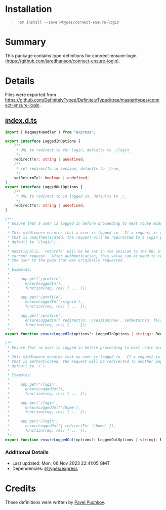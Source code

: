 # Installation
> `npm install --save @types/connect-ensure-login`

# Summary
This package contains type definitions for connect-ensure-login (https://github.com/jaredhanson/connect-ensure-login).

# Details
Files were exported from https://github.com/DefinitelyTyped/DefinitelyTyped/tree/master/types/connect-ensure-login.
## [index.d.ts](https://github.com/DefinitelyTyped/DefinitelyTyped/tree/master/types/connect-ensure-login/index.d.ts)
````ts
import { RequestHandler } from "express";

export interface LoggedInOptions {
    /**
     * URL to redirect to for login, defaults to _/login_
     */
    redirectTo?: string | undefined;
    /**
     * set redirectTo in session, defaults to _true_
     */
    setReturnTo?: boolean | undefined;
}
export interface LoggedOutOptions {
    /**
     * URL to redirect to in logged in, defaults to _/_
     */
    redirectTo?: string | undefined;
}

/**
 * Ensure that a user is logged in before proceeding to next route middleware.
 *
 * This middleware ensures that a user is logged in.  If a request is received
 * that is unauthenticated, the request will be redirected to a login page (by
 * default to `/login`).
 *
 * Additionally, `returnTo` will be be set in the session to the URL of the
 * current request.  After authentication, this value can be used to redirect
 * the user to the page that was originally requested.
 *
 * Examples:
 *
 *     app.get('/profile',
 *       ensureLoggedIn(),
 *       function(req, res) { ... });
 *
 *     app.get('/profile',
 *       ensureLoggedIn('/signin'),
 *       function(req, res) { ... });
 *
 *     app.get('/profile',
 *       ensureLoggedIn({ redirectTo: '/session/new', setReturnTo: false }),
 *       function(req, res) { ... });
 */
export function ensureLoggedIn(options?: LoggedInOptions | string): RequestHandler;

/**
 * Ensure that no user is logged in before proceeding to next route middleware.
 *
 * This middleware ensures that no user is logged in.  If a request is received
 * that is authenticated, the request will be redirected to another page (by
 * default to `/`).
 *
 * Examples:
 *
 *     app.get('/login',
 *       ensureLoggedOut(),
 *       function(req, res) { ... });
 *
 *     app.get('/login',
 *       ensureLoggedOut('/home'),
 *       function(req, res) { ... });
 *
 *     app.get('/login',
 *       ensureLoggedOut({ redirectTo: '/home' }),
 *       function(req, res) { ... });
 */
export function ensureLoggedOut(options?: LoggedOutOptions | string): RequestHandler;

````

### Additional Details
 * Last updated: Mon, 06 Nov 2023 22:41:05 GMT
 * Dependencies: [@types/express](https://npmjs.com/package/@types/express)

# Credits
These definitions were written by [Pavel Puchkov](https://github.com/0x6368656174).
